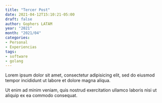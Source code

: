 ```yaml
---
title: "Tercer Post"
date: 2021-04-12T15:10:21-05:00
draft: false
author: Gophers LATAM
year: "2021"
month: "2021/04"
categories:
- Personal
- Experiencias
tags:
- software
- golang
---
```


Lorem ipsum dolor sit amet, consectetur adipisicing elit, sed do eiusmod
tempor incididunt ut labore et dolore magna aliqua.

<!--more-->

Ut enim ad minim veniam, quis nostrud exercitation ullamco laboris nisi ut
aliquip ex ea commodo consequat.